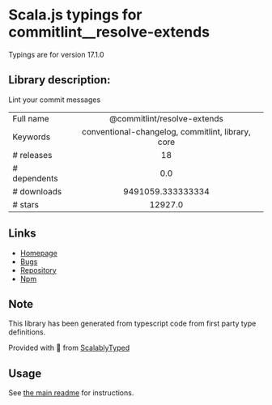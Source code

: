 
# Scala.js typings for commitlint__resolve-extends

Typings are for version 17.1.0

## Library description:
Lint your commit messages

|                    |                 |
| ------------------ | :-------------: |
| Full name          | @commitlint/resolve-extends |
| Keywords           | conventional-changelog, commitlint, library, core |
| # releases         | 18 |
| # dependents       | 0.0 |
| # downloads        | 9491059.333333334 |
| # stars            | 12927.0 |

## Links
- [Homepage](https://commitlint.js.org/)
- [Bugs](https://github.com/conventional-changelog/commitlint/issues)
- [Repository](https://github.com/conventional-changelog/commitlint)
- [Npm](https://www.npmjs.com/package/%40commitlint%2Fresolve-extends)
    


## Note
This library has been generated from typescript code from first party type definitions.

Provided with :purple_heart: from [ScalablyTyped](https://github.com/oyvindberg/ScalablyTyped)

## Usage
See [the main readme](../../readme.md) for instructions.


